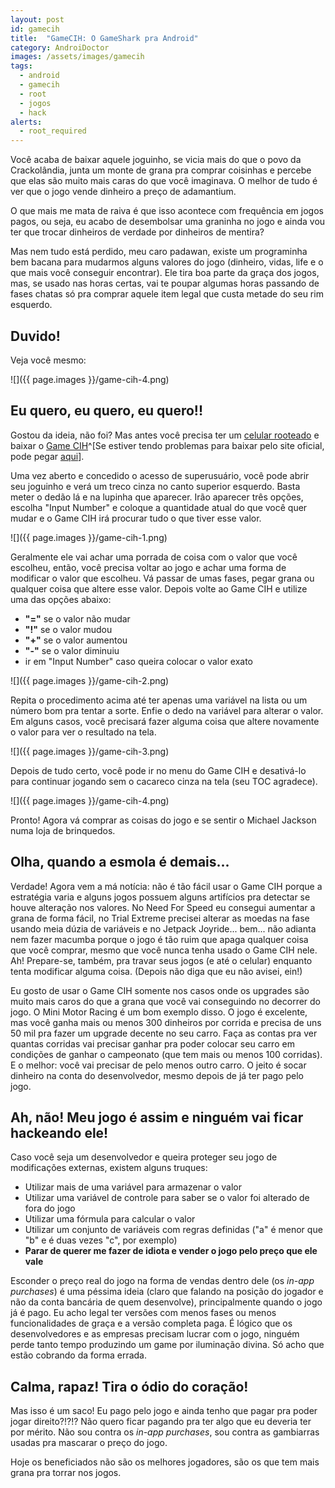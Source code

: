```yaml
---
layout: post
id: gamecih
title:  "GameCIH: O GameShark pra Android"
category: AndroiDoctor
images: /assets/images/gamecih
tags:
  - android
  - gamecih
  - root
  - jogos
  - hack
alerts:
  - root_required
---
```


Você acaba de baixar aquele joguinho, se vicia mais do que o povo da Crackolândia, junta um monte de
grana pra comprar coisinhas e percebe que elas são muito mais caras do que você imaginava. O melhor
de tudo é ver que o jogo vende dinheiro a preço de adamantium.

O que mais me mata de raiva é que isso acontece com frequência em jogos pagos, ou seja, eu acabo de
desembolsar uma graninha no jogo e ainda vou ter que trocar dinheiros de verdade por dinheiros de
mentira? 

Mas nem tudo está perdido, meu caro padawan, existe um programinha bem bacana para mudarmos alguns
valores do jogo (dinheiro, vidas, life e o que mais você conseguir encontrar). Ele tira boa parte da
graça dos jogos, mas, se usado nas horas certas, vai te poupar algumas horas passando de fases
chatas só pra comprar aquele item legal que custa metade do seu rim esquerdo.

## Duvido!

Veja você mesmo:

![]({{ page.images }}/game-cih-4.png)

## Eu quero, eu quero, eu quero!!

Gostou da ideia, não foi? Mas antes você precisa ter um [celular rooteado][post-root] e baixar o
[Game CIH][gamecih]^[Se estiver tendo problemas para baixar pelo site oficial, pode pegar
[aqui][gamecih_download]].

Uma vez aberto e concedido o acesso de superusuário, você pode abrir seu joguinho e verá um treco
cinza no canto superior esquerdo. Basta meter o dedão lá e na lupinha que aparecer. Irão aparecer
três opções, escolha "Input Number" e coloque a quantidade atual do que você quer mudar e o Game CIH
irá procurar tudo o que tiver esse valor.

![]({{ page.images }}/game-cih-1.png)

Geralmente ele vai achar uma porrada de coisa com o valor que você escolheu, então, você precisa
voltar ao jogo e achar uma forma de modificar o valor que escolheu. Vá passar de umas fases, pegar
grana ou qualquer coisa que altere esse valor. Depois volte ao Game CIH e utilize uma das opções
abaixo:

- **"="** se o valor não mudar
- **"!"** se o valor mudou
- **"+"** se o valor aumentou
- **"-"** se o valor diminuiu
- ir em "Input Number" caso queira colocar o valor exato

![]({{ page.images }}/game-cih-2.png)

Repita o procedimento acima até ter apenas uma variável na lista ou um número bom pra tentar a sorte.
Enfie o dedo na variável para alterar o valor. Em alguns casos, você precisará fazer alguma coisa
que altere novamente o valor para ver o resultado na tela.

![]({{ page.images }}/game-cih-3.png)

Depois de tudo certo, você pode ir no menu do Game CIH e desativá-lo para continuar jogando sem o
cacareco cinza na tela (seu TOC agradece).

![]({{ page.images }}/game-cih-4.png)

Pronto! Agora vá comprar as coisas do jogo e se sentir o Michael Jackson numa loja de brinquedos.

## Olha, quando a esmola é demais...

Verdade! Agora vem a má notícia: não é tão fácil usar o Game CIH porque a estratégia varia e alguns
jogos possuem alguns artifícios pra detectar se houve alteração nos valores. No Need For Speed eu
consegui aumentar a grana de forma fácil, no Trial Extreme precisei alterar as moedas na fase usando
meia dúzia de variáveis e no Jetpack Joyride... bem... não adianta nem fazer macumba porque o jogo é
tão ruim que apaga qualquer coisa que você comprar, mesmo que você nunca tenha usado o Game CIH nele.
Ah! Prepare-se, também, pra travar seus jogos (e até o celular) enquanto tenta modificar alguma
coisa. (Depois não diga que eu não avisei, ein!)

Eu gosto de usar o Game CIH somente nos casos onde os upgrades são muito mais caros do que a grana
que você vai conseguindo no decorrer do jogo. O Mini Motor Racing é um bom exemplo disso. O jogo é
excelente, mas você ganha mais ou menos 300 dinheiros por corrida e precisa de uns 50 mil pra fazer
um upgrade decente no seu carro. Faça as contas pra ver quantas corridas vai precisar ganhar pra
poder colocar seu carro em condições de ganhar o campeonato (que tem mais ou menos 100 corridas). E
o melhor: você vai precisar de pelo menos outro carro. O jeito é socar dinheiro na conta do
desenvolvedor, mesmo depois de já ter pago pelo jogo.

## Ah, não! Meu jogo é assim e ninguém vai ficar hackeando ele!

Caso você seja um desenvolvedor e queira proteger seu jogo de modificações externas, existem alguns
truques:

- Utilizar mais de uma variável para armazenar o valor
- Utilizar uma variável de controle para saber se o valor foi alterado de fora do jogo
- Utilizar uma fórmula para calcular o valor
- Utilizar um conjunto de variáveis com regras definidas ("a" é menor que "b" e é duas vezes "c",
  por exemplo)
- **Parar de querer me fazer de idiota e vender o jogo pelo preço que ele vale**

Esconder o preço real do jogo na forma de vendas dentro dele (os *in-app purchases*) é uma péssima
ideia (claro que falando na posição do jogador e não da conta bancária de quem desenvolve),
principalmente quando o jogo já é pago. Eu acho legal ter versões com menos fases ou menos
funcionalidades de graça e a versão completa paga. É lógico que os desenvolvedores e as empresas
precisam lucrar com o jogo, ninguém perde tanto tempo produzindo um game por iluminação divina.
Só acho que estão cobrando da forma errada.

## Calma, rapaz! Tira o ódio do coração!

Mas isso é um saco! Eu pago pelo jogo e ainda tenho que pagar pra poder jogar direito?!?!? Não quero
ficar pagando pra ter algo que eu deveria ter por mérito. Não sou contra os *in-app purchases*, sou
contra as gambiarras usadas pra mascarar o preço do jogo.

Hoje os beneficiados não são os melhores jogadores, são os que tem mais grana pra torrar nos jogos.

[post-root]: <{% post root %}>
[gamecih]: <http://www.cih.com.tw/gamecih.html>
[gamecih_download]: <{{site.download}}/android/GameCIH-3.0.0.apk>
